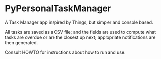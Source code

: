 # PyPersonalTaskManager

A Task Manager app inspired by Things, but simpler and
console based.

All tasks are saved as a CSV file; and the fields are
used to compute what tasks are overdue or are the closest
up next; appropriate notifications are then generated.

Consult HOWTO for instructions about how to run and use.
